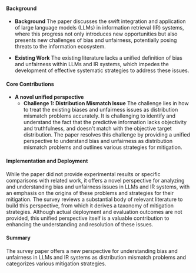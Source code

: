 #### Background
- **Background**
The paper discusses the swift integration and application of large language models (LLMs) in information retrieval (IR) systems, where this progress not only introduces new opportunities but also presents new challenges of bias and unfairness, potentially posing threats to the information ecosystem.

- **Existing Work**
The existing literature lacks a unified definition of bias and unfairness within LLMs and IR systems, which impedes the development of effective systematic strategies to address these issues.

#### Core Contributions
  - **A novel unified perspective**
    - **Challenge 1: Distribution Mismatch Issue**
      The challenge lies in how to treat the existing biases and unfairness issues as distribution mismatch problems accurately. It is challenging to identify and understand the fact that the predictive information lacks objectivity and truthfulness, and doesn't match with the objective target distribution. The paper resolves this challenge by providing a unified perspective to understand bias and unfairness as distribution mismatch problems and outlines various strategies for mitigation.
  
#### Implementation and Deployment
While the paper did not provide experimental results or specific comparisons with related work, it offers a novel perspective for analyzing and understanding bias and unfairness issues in LLMs and IR systems, with an emphasis on the origins of these problems and strategies for their mitigation. The survey reviews a substantial body of relevant literature to build this perspective, from which it derives a taxonomy of mitigation strategies. Although actual deployment and evaluation outcomes are not provided, this unified perspective itself is a valuable contribution to enhancing the understanding and resolution of these issues.

#### Summary
The survey paper offers a new perspective for understanding bias and unfairness in LLMs and IR systems as distribution mismatch problems and categorizes various mitigation strategies.